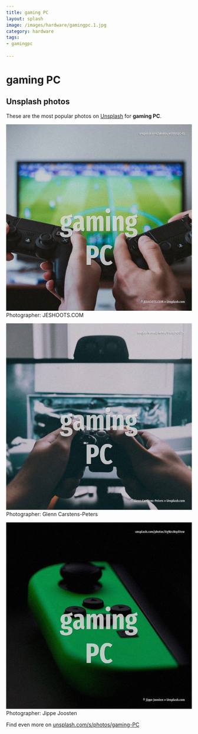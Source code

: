 ```yaml
---
title: gaming PC
layout: splash
image: /images/hardware/gamingpc.1.jpg
category: hardware
tags:
- gamingpc

---
```

# gaming PC

  

 
## Unsplash photos
These are the most popular photos on [Unsplash](https://unsplash.com) for **gaming PC**.
 
![gaming PC](/images/hardware/gamingpc.1.jpg)
Photographer:  JESHOOTS.COM
 
![gaming PC](/images/hardware/gamingpc.2.jpg)
Photographer:  Glenn Carstens-Peters
 
![gaming PC](/images/hardware/gamingpc.3.jpg)
Photographer:  Jippe Joosten
 
Find even more on [unsplash.com/s/photos/gaming-PC](https://unsplash.com/s/photos/gaming-PC)
 
